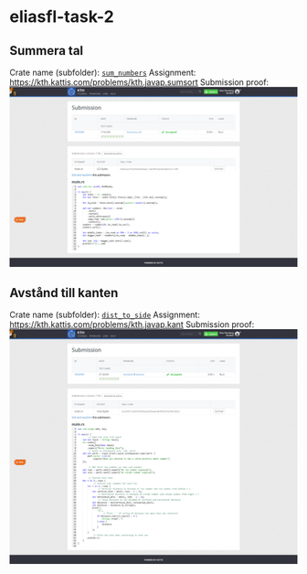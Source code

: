 # eliasfl-task-2

## Summera tal

Crate name (subfolder): [`sum_numbers`](sum_numbers/)
Assignment: https://kth.kattis.com/problems/kth.javap.sumsort
Submission proof:
![test](sum_numbers/proof.png)

## Avstånd till kanten

Crate name (subfolder): [`dist_to_side`](dist_to_side/)
Assignment: https://kth.kattis.com/problems/kth.javap.kant
Submission proof:
![test](dist_to_side/proof.png)
